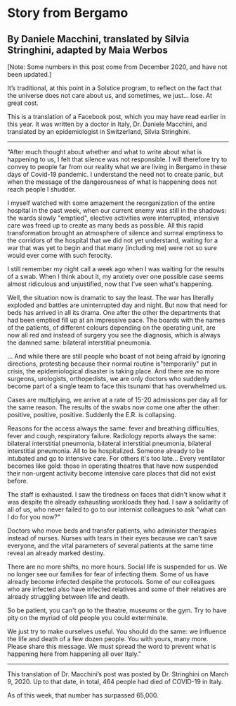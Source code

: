 # Story from Bergamo
## By Daniele Macchini, translated by Silvia Stringhini, adapted by Maia Werbos

[Note: Some numbers in this post come from December 2020, and have not been
updated.]

It’s traditional, at this point in a Solstice program, to reflect on the fact
that the universe does not care about us, and sometimes, we just… lose. At great
cost.

This is a translation of a Facebook post, which you may have read earlier in
this year. It was written by a doctor in Italy, Dr. Daniele Macchini, and
translated by an epidemiologist in Switzerland, Silvia Stringhini.

---

“After much thought about whether and what to write about what is happening to
us, I felt that silence was not responsible. I will therefore try to convey to
people far from our reality what we are living in Bergamo in these days of
Covid-19 pandemic. I understand the need not to create panic, but when the
message of the dangerousness of what is happening does not reach people I
shudder.

I myself watched with some amazement the reorganization of the entire hospital
in the past week, when our current enemy was still in the shadows: the wards
slowly "emptied", elective activities were interrupted, intensive care was freed
up to create as many beds as possible. All this rapid transformation brought an
atmosphere of silence and surreal emptiness to the corridors of the hospital
that we did not yet understand, waiting for a war that was yet to begin and that
many (including me) were not so sure would ever come with such ferocity.

I still remember my night call a week ago when I was waiting for the results of
a swab. When I think about it, my anxiety over one possible case seems almost
ridiculous and unjustified, now that I've seen what's happening.

Well, the situation now is dramatic to say the least. The war has literally
exploded and battles are uninterrupted day and night. But now that need for beds
has arrived in all its drama. One after the other the departments that had been
emptied fill up at an impressive pace. The boards with the names of the
patients, of different colours depending on the operating unit, are now all red
and instead of surgery you see the diagnosis, which is always the damned same:
bilateral interstitial pneumonia.

... And while there are still people who boast of not being afraid by ignoring
directions, protesting because their normal routine is"temporarily" put in
crisis, the epidemiological disaster is taking place. And there are no more
surgeons, urologists, orthopedists, we are only doctors who suddenly become part
of a single team to face this tsunami that has overwhelmed us.

Cases are multiplying, we arrive at a rate of 15-20 admissions per day all for
the same reason. The results of the swabs now come one after the other:
positive, positive, positive. Suddenly the E.R. is collapsing.

Reasons for the access always the same: fever and breathing difficulties, fever
and cough, respiratory failure. Radiology reports always the same: bilateral
interstitial pneumonia, bilateral interstitial pneumonia, bilateral interstitial
pneumonia. All to be hospitalized. Someone already to be intubated and go to
intensive care. For others it's too late... Every ventilator becomes like gold:
those in operating theatres that have now suspended their non-urgent activity
become intensive care places that did not exist before.

The staff is exhausted. I saw the tiredness on faces that didn't know what it
was despite the already exhausting workloads they had. I saw a solidarity of all
of us, who never failed to go to our internist colleagues to ask "what can I do
for you now?"

Doctors who move beds and transfer patients, who administer therapies instead of
nurses. Nurses with tears in their eyes because we can't save everyone, and the
vital parameters of several patients at the same time reveal an already marked
destiny.

There are no more shifts, no more hours. Social life is suspended for us. We no
longer see our families for fear of infecting them. Some of us have already
become infected despite the protocols. Some of our colleagues who are infected
also have infected relatives and some of their relatives are already struggling
between life and death.

So be patient, you can't go to the theatre, museums or the gym. Try to have pity
on the myriad of old people you could exterminate. 

We just try to make ourselves useful. You should do the same: we influence the
life and death of a few dozen people. You with yours, many more. Please share
this message. We must spread the word to prevent what is happening here from
happening all over Italy."

---

This translation of Dr. Macchini’s post was posted by Dr. Stringhini on March 9,
2020. Up to that date, in total, 464 people had died of COVID-19 in Italy.

As of this week, that number has surpassed 65,000.
